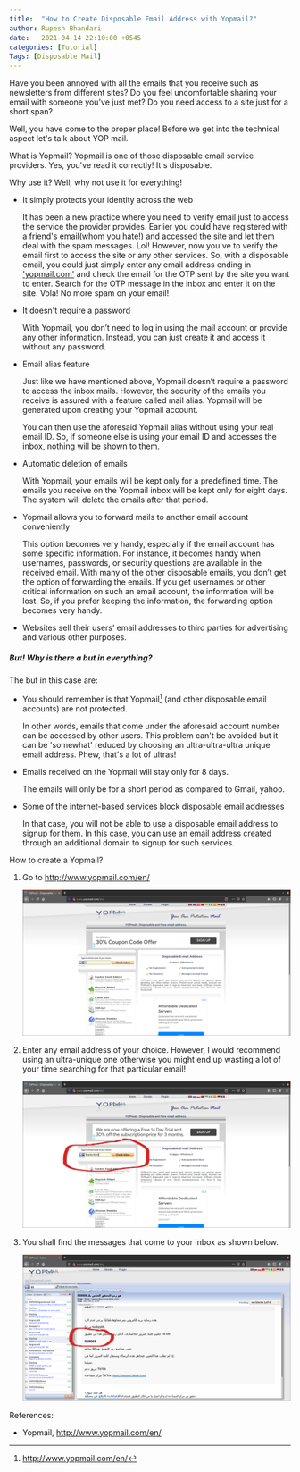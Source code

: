 ```yaml
---
title:  "How to Create Disposable Email Address with Yopmail?"
author: Rupesh Bhandari
date:   2021-04-14 22:10:00 +0545
categories: [Tutorial] 
Tags: [Disposable Mail] 
---
```


Have you been annoyed with all the emails that you receive such as newsletters from different sites? Do you feel uncomfortable sharing your email with someone you've just met? Do you need access to a site just for a short span?

Well, you have come to the proper place! Before we get into the technical aspect let's talk about YOP mail.

What is Yopmail?
Yopmail is one of those disposable email service providers. Yes, you've read it correctly! It's disposable.

Why use it?
Well, why not use it for everything!

- It simply protects your identity across the web

    It has been a new practice where you need to verify email just to access the service the provider provides. Earlier you could have registered with a friend's email(whom you hate!) and accessed the site and let them deal with the spam messages. Lol! However, now you've to verify the email first to access the site or any other services. So, with a disposable email, you could just simply enter any email address ending in <a href="http://www.yopmail.com/en/" target="_blank">'yopmail.com'</a> and check the email for the OTP sent by the site you want to enter. Search for the OTP message in the inbox and enter it on the site. Vola! No more spam on your email!
- It doesn't require a password

    With Yopmail, you don’t need to log in using the mail account or provide any other information. Instead, you can just create it and access it without any password.

- Email alias feature

    Just like we have mentioned above, Yopmail doesn’t require a password to access the inbox mails. However, the security of the emails you receive is assured with a feature called mail alias. Yopmail will be generated upon creating your Yopmail account.

    You can then use the aforesaid Yopmail alias without using your real email ID. So, if someone else is using your email ID and accesses the inbox, nothing will be shown to them.

- Automatic deletion of emails

    With Yopmail, your emails will be kept only for a predefined time. The emails you receive on the Yopmail inbox will be kept only for eight days. The system will delete the emails after that period.

- Yopmail allows you to forward mails to another email account conveniently

    This option becomes very handy, especially if the email account has some specific information. For instance, it becomes handy when usernames, passwords, or security questions are available in the received email. With many of the other disposable emails, you don’t get the option of forwarding the emails. If you get usernames or other critical information on such an email account, the information will be lost. So, if you prefer keeping the information, the forwarding option becomes very handy.

- Websites sell their users’ email addresses to third parties for advertising and various other purposes.

##### But! Why is there a but in everything?

The but in this case are:

- You should remember is that Yopmail[^1] (and other disposable email accounts) are not protected.

    In other words, emails that come under the aforesaid account number can be accessed by other users. This problem can't be avoided but it can be 'somewhat' reduced by choosing an ultra-ultra-ultra unique email address. Phew, that's a lot of ultras!
- Emails received on the Yopmail will stay only for 8 days.

    The emails will only be for a short period as compared to Gmail, yahoo.

- Some of the internet-based services block disposable email addresses

    In that case, you will not be able to use a disposable email address to signup for them. In this case, you can use an email address created through an additional domain to signup for such services.

How to create a Yopmail?

1. Go to
    <a href="http://www.yopmail.com/en/" target="_blank">http://www.yopmail.com/en/</a>

    ![Step 1, Home Page](/assets/img/Yopmail/1.png)

2. Enter any email address of your choice. However, I would recommend using an ultra-unique one otherwise you might end up wasting a lot of your time searching for that particular email!

    ![Step 2, Email Bar](/assets/img/Yopmail/2.png)

3. You shall find the messages that come to your inbox as shown below.

    ![Step 3, Inbox](/assets/img/Yopmail/3.png)

References:

- Yopmail, <http://www.yopmail.com/en/>

[^1]: <http://www.yopmail.com/en/>
